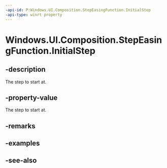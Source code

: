 ```yaml
---
-api-id: P:Windows.UI.Composition.StepEasingFunction.InitialStep
-api-type: winrt property
---
```


<!-- Property syntax
public int InitialStep { get;  set; }
-->

# Windows.UI.Composition.StepEasingFunction.InitialStep

## -description
The step to start at.



## -property-value
The step to start at.

## -remarks

## -examples

## -see-also
